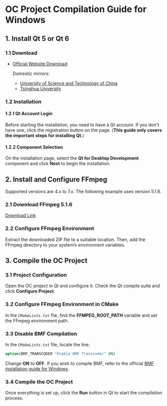 # OC Project Compilation Guide for Windows

## 1. Install Qt 5 or Qt 6

### 1.1 Download

- [Official Website Download](https://download.qt.io/official_releases/online_installers/)

  Domestic mirrors:

  - [University of Science and Technology of China](http://mirrors.ustc.edu.cn/qtproject/)
  - [Tsinghua University](https://mirrors.tuna.tsinghua.edu.cn/qt/)

### 1.2 Installation

#### 1.2.1 Qt Account Login

Before starting the installation, you need to have a Qt account. If you don't have one, click the registration button on the page. (**This guide only covers the important steps for installing Qt.**)

#### 1.2.2 Component Selection

On the installation page, select the **Qt for Desktop Development** component and click **Next** to begin the installation.

## 2. Install and Configure FFmpeg

Supported versions are 4.x to 7.x. The following example uses version 5.1.6.

### 2.1 Download FFmpeg 5.1.6

[Download Link](https://github.com/BtbN/FFmpeg-Builds/releases/download/autobuild-2025-02-02-12-58/ffmpeg-n5.1.6-16-g6e63e49496-win64-lgpl-shared-5.1.zip)

### 2.2 Configure FFmpeg Environment

Extract the downloaded ZIP file to a suitable location. Then, add the FFmpeg directory to your system’s environment variables.

## 3. Compile the OC Project

### 3.1 Project Configuration

Open the OC project in Qt and configure it. Check the Qt compile suite and click **Configure Project**.

### 3.2 Configure FFmpeg Environment in CMake

In the `CMakeLists.txt` file, find the **FFMPEG_ROOT_PATH** variable and set the FFmpeg environment path.

### 3.3 Disable BMF Compilation

In the `CMakeLists.txt` file, locate the line:

```cmake
option(BMF_TRANSCODER "Enable BMF Transcoder" ON)
```

Change **ON** to **OFF**. If you wish to compile BMF, refer to the official [BMF installation guide for Windows](https://babitmf.github.io/docs/bmf/getting_started_yourself/install/#windows).

### 3.4 Compile the OC Project

Once everything is set up, click the **Run** button in Qt to start the compilation process.
